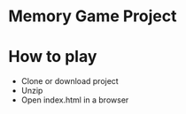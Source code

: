 # Memory Game Project

# How to play
* Clone or download project
* Unzip
* Open index.html in a browser
